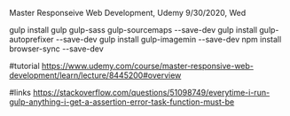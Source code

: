 Master Responseive Web Development, Udemy
9/30/2020, Wed

gulp install gulp gulp-sass gulp-sourcemaps --save-dev
gulp install gulp-autoprefixer --save-dev
gulp install gulp-imagemin --save-dev
npm install browser-sync --save-dev

#tutorial
https://www.udemy.com/course/master-responsive-web-development/learn/lecture/8445200#overview

#links
https://stackoverflow.com/questions/51098749/everytime-i-run-gulp-anything-i-get-a-assertion-error-task-function-must-be